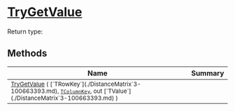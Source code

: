 # [TryGetValue](./DistanceMatrix`3-100663393.md)


Return type:
## Methods

| Name | Summary | 
| --- | --- | 
| <sub>[TryGetValue](./DistanceMatrix`3-100663393.md) ( [`TRowKey`](./DistanceMatrix`3-100663393.md), [`TColumnKey`](./DistanceMatrix`3-100663393.md), out [`TValue`](./DistanceMatrix`3-100663393.md) )</sub><img width=200/>| <sub></sub>| <br>


